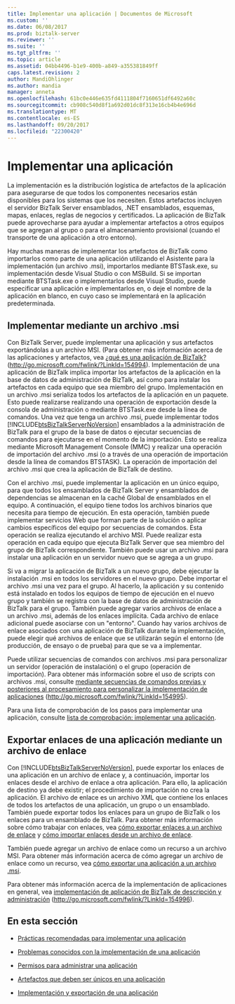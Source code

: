 ```yaml
---
title: Implementar una aplicación | Documentos de Microsoft
ms.custom: ''
ms.date: 06/08/2017
ms.prod: biztalk-server
ms.reviewer: ''
ms.suite: ''
ms.tgt_pltfrm: ''
ms.topic: article
ms.assetid: 04bb4496-b1e9-400b-a849-a355381849ff
caps.latest.revision: 2
author: MandiOhlinger
ms.author: mandia
manager: anneta
ms.openlocfilehash: 61bc0e446e635fd4111804f7160651df6492a60c
ms.sourcegitcommit: cb908c540d8f1a692d01dc8f313e16cb4b4e696d
ms.translationtype: MT
ms.contentlocale: es-ES
ms.lasthandoff: 09/20/2017
ms.locfileid: "22300420"
---
```

# <a name="deploying-an-application"></a>Implementar una aplicación
La implementación es la distribución logística de artefactos de la aplicación para asegurarse de que todos los componentes necesarios están disponibles para los sistemas que los necesiten. Estos artefactos incluyen el servidor BizTalk Server ensamblados, .NET ensamblados, esquemas, mapas, enlaces, reglas de negocios y certificados. La aplicación de BizTalk puede aprovecharse para ayudar a implementar artefactos a otros equipos que se agregan al grupo o para el almacenamiento provisional (cuando el transporte de una aplicación a otro entorno).  
  
 Hay muchas maneras de implementar los artefactos de BizTalk como importarlos como parte de una aplicación utilizando el Asistente para la implementación (un archivo .msi), importarlos mediante BTSTask.exe, su implementación desde Visual Studio o con MSBuild. Si se importan mediante BTSTask.exe o implementarlos desde Visual Studio, puede especificar una aplicación e implementarlos en, o deje el nombre de la aplicación en blanco, en cuyo caso se implementará en la aplicación predeterminada.  
  
## <a name="deploying-by-using-an-msi-file"></a>Implementar mediante un archivo .msi  
 Con BizTalk Server, puede implementar una aplicación y sus artefactos exportándolas a un archivo MSI. (Para obtener más información acerca de las aplicaciones y artefactos, vea [¿qué es una aplicación de BizTalk?](http://go.microsoft.com/fwlink/?LinkId=154994) (http://go.microsoft.com/fwlink/?LinkId=154994). Implementación de una aplicación de BizTalk implica importar los artefactos de la aplicación en la base de datos de administración de BizTalk, así como para instalar los artefactos en cada equipo que sea miembro del grupo. Implementación en un archivo .msi serializa todos los artefactos de la aplicación en un paquete. Esto puede realizarse realizando una operación de exportación desde la consola de administración o mediante BTSTask.exe desde la línea de comandos. Una vez que tenga un archivo .msi, puede implementar todos [!INCLUDE[btsBizTalkServerNoVersion](../includes/btsbiztalkservernoversion-md.md)] ensamblados a la administración de BizTalk para el grupo de la base de datos o ejecutar secuencias de comandos para ejecutarse en el momento de la importación. Esto se realiza mediante Microsoft Management Console (MMC) y realizar una operación de importación del archivo .msi (o a través de una operación de importación desde la línea de comandos BTSTASK). La operación de importación del archivo .msi que crea la aplicación de BizTalk de destino.  
  
 Con el archivo .msi, puede implementar la aplicación en un único equipo, para que todos los ensamblados de BizTalk Server y ensamblados de dependencias se almacenan en la caché Global de ensamblados en el equipo. A continuación, el equipo tiene todos los archivos binarios que necesita para tiempo de ejecución. En esta operación, también puede implementar servicios Web que forman parte de la solución o aplicar cambios específicos del equipo por secuencias de comandos. Esta operación se realiza ejecutando el archivo MSI. Puede realizar esta operación en cada equipo que ejecuta BizTalk Server que sea miembro del grupo de BizTalk correspondiente. También puede usar un archivo .msi para instalar una aplicación en un servidor nuevo que se agrega a un grupo.  
  
 Si va a migrar la aplicación de BizTalk a un nuevo grupo, debe ejecutar la instalación .msi en todos los servidores en el nuevo grupo. Debe importar el archivo .msi una vez para el grupo. Al hacerlo, la aplicación y su contenido está instalado en todos los equipos de tiempo de ejecución en el nuevo grupo y también se registra con la base de datos de administración de BizTalk para el grupo. También puede agregar varios archivos de enlace a un archivo .msi, además de los enlaces implícita. Cada archivo de enlace adicional puede asociarse con un "entorno". Cuando hay varios archivos de enlace asociados con una aplicación de BizTalk durante la implementación, puede elegir qué archivos de enlace que se utilizarán según el entorno (de producción, de ensayo o de prueba) para que se va a implementar.  
  
 Puede utilizar secuencias de comandos con archivos .msi para personalizar un servidor (operación de instalación) o el grupo (operación de importación). Para obtener más información sobre el uso de scripts con archivos .msi, consulte [mediante secuencias de comandos previas y posteriores al procesamiento para personalizar la implementación de aplicaciones](http://go.microsoft.com/fwlink/?LinkId=154995) (http://go.microsoft.com/fwlink/?LinkId=154995).  
  
 Para una lista de comprobación de los pasos para implementar una aplicación, consulte [lista de comprobación: implementar una aplicación](../technical-guides/checklist-deploying-an-application.md).  
  
## <a name="exporting-an-applications-bindings-by-using-a-binding-file"></a>Exportar enlaces de una aplicación mediante un archivo de enlace  
 Con [!INCLUDE[btsBizTalkServerNoVersion](../includes/btsbiztalkservernoversion-md.md)], puede exportar los enlaces de una aplicación en un archivo de enlace y, a continuación, importar los enlaces desde el archivo de enlace a otra aplicación. Para ello, la aplicación de destino ya debe existir; el procedimiento de importación no crea la aplicación. El archivo de enlace es un archivo XML que contiene los enlaces de todos los artefactos de una aplicación, un grupo o un ensamblado. También puede exportar todos los enlaces para un grupo de BizTalk o los enlaces para un ensamblado de BizTalk. Para obtener más información sobre cómo trabajar con enlaces, vea [cómo exportar enlaces a un archivo de enlace](../technical-guides/how-to-export-bindings-to-a-binding-file.md) y [cómo importar enlaces desde un archivo de enlace](../technical-guides/how-to-import-bindings-from-a-binding-file.md).  
  
 También puede agregar un archivo de enlace como un recurso a un archivo MSI. Para obtener más información acerca de cómo agregar un archivo de enlace como un recurso, vea [cómo exportar una aplicación a un archivo .msi](../technical-guides/how-to-export-an-application-to-an-msi-file.md).  
  
 Para obtener más información acerca de la implementación de aplicaciones en general, vea [implementación de aplicación de BizTalk de descripción y administración](http://go.microsoft.com/fwlink/?LinkId=154996) (http://go.microsoft.com/fwlink/?LinkId=154996).  
  
## <a name="in-this-section"></a>En esta sección  
  
-   [Prácticas recomendadas para implementar una aplicación](../technical-guides/best-practices-for-deploying-an-application.md)  
  
-   [Problemas conocidos con la implementación de una aplicación](../technical-guides/known-issues-with-deploying-an-application.md)  
  
-   [Permisos para administrar una aplicación](../technical-guides/permissions-for-managing-an-application.md)  
  
-   [Artefactos que deben ser únicos en una aplicación](../technical-guides/artifacts-that-must-be-unique-in-an-application.md)  
  
-   [Implementación y exportación de una aplicación](../technical-guides/deploying-and-exporting-an-application.md)